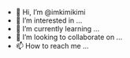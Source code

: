 - 👋 Hi, I’m @imkimikimi
- 👀 I’m interested in ...
- 🌱 I’m currently learning ...
- 💞️ I’m looking to collaborate on ...
- 📫 How to reach me ...

<!---
imkimikimi/imkimikimi is a ✨ special ✨ repository because its `README.md` (this file) appears on your GitHub profile.
You can click the Preview link to take a look at your changes.
--->
